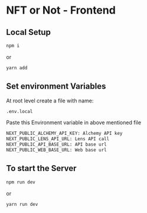 # NFT or Not - Frontend

## Local Setup

``` sh
npm i
```
or 
```sh
yarn add
```

## Set environment Variables
At root level create a file with name: 
```sh
.env.local
```
Paste this Environment variable in above mentioned file
``` sh
NEXT_PUBLIC_ALCHEMY_API_KEY: Alchemy API key
NEXT_PUBLIC_LENS_API_URL: Lens API call
NEXT_PUBLIC_API_BASE_URL: API base url
NEXT_PUBLIC_WEB_BASE_URL: Web base url
```
## To start the Server

``` sh
npm run dev
```
or 
```sh
yarn run dev
```
